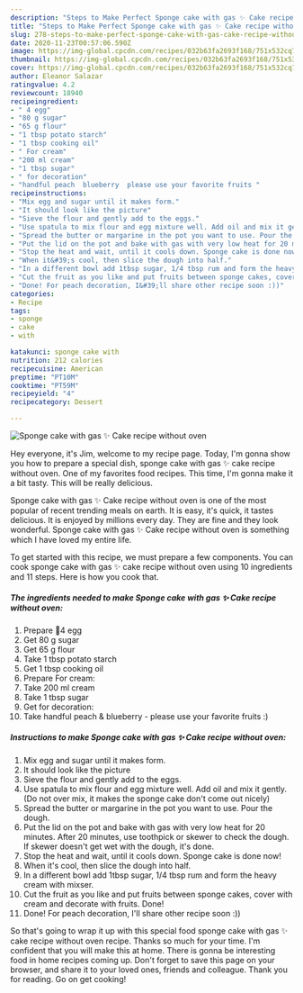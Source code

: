```yaml
---
description: "Steps to Make Perfect Sponge cake with gas ✨ Cake recipe without oven"
title: "Steps to Make Perfect Sponge cake with gas ✨ Cake recipe without oven"
slug: 278-steps-to-make-perfect-sponge-cake-with-gas-cake-recipe-without-oven
date: 2020-11-23T00:57:06.590Z
image: https://img-global.cpcdn.com/recipes/032b63fa2693f168/751x532cq70/sponge-cake-with-gas-✨-cake-recipe-without-oven-recipe-main-photo.jpg
thumbnail: https://img-global.cpcdn.com/recipes/032b63fa2693f168/751x532cq70/sponge-cake-with-gas-✨-cake-recipe-without-oven-recipe-main-photo.jpg
cover: https://img-global.cpcdn.com/recipes/032b63fa2693f168/751x532cq70/sponge-cake-with-gas-✨-cake-recipe-without-oven-recipe-main-photo.jpg
author: Eleanor Salazar
ratingvalue: 4.2
reviewcount: 18940
recipeingredient:
- " 4 egg"
- "80 g sugar"
- "65 g flour"
- "1 tbsp potato starch"
- "1 tbsp cooking oil"
- " For cream"
- "200 ml cream"
- "1 tbsp sugar"
- " for decoration"
- "handful peach  blueberry  please use your favorite fruits "
recipeinstructions:
- "Mix egg and sugar until it makes form."
- "It should look like the picture"
- "Sieve the flour and gently add to the eggs."
- "Use spatula to mix flour and egg mixture well. Add oil and mix it gently. (Do not over mix, it makes the sponge cake don&#39;t come out nicely)"
- "Spread the butter or margarine in the pot you want to use. Pour the dough."
- "Put the lid on the pot and bake with gas with very low heat for 20 minutes. After 20 minutes, use toothpick or skewer to check the dough. If skewer doesn&#39;t get wet with the dough, it&#39;s done."
- "Stop the heat and wait, until it cools down. Sponge cake is done now!"
- "When it&#39;s cool, then slice the dough into half."
- "In a different bowl add 1tbsp sugar, 1/4 tbsp rum and form the heavy cream with mixser."
- "Cut the fruit as you like and put fruits between sponge cakes, cover with cream and decorate with fruits. Done!"
- "Done! For peach decoration, I&#39;ll share other recipe soon :))"
categories:
- Recipe
tags:
- sponge
- cake
- with

katakunci: sponge cake with 
nutrition: 212 calories
recipecuisine: American
preptime: "PT10M"
cooktime: "PT59M"
recipeyield: "4"
recipecategory: Dessert

---
```



![Sponge cake with gas ✨ Cake recipe without oven](https://img-global.cpcdn.com/recipes/032b63fa2693f168/751x532cq70/sponge-cake-with-gas-✨-cake-recipe-without-oven-recipe-main-photo.jpg)

Hey everyone, it's Jim, welcome to my recipe page. Today, I'm gonna show you how to prepare a special dish, sponge cake with gas ✨ cake recipe without oven. One of my favorites food recipes. This time, I'm gonna make it a bit tasty. This will be really delicious.



Sponge cake with gas ✨ Cake recipe without oven is one of the most popular of recent trending meals on earth. It is easy, it's quick, it tastes delicious. It is enjoyed by millions every day. They are fine and they look wonderful. Sponge cake with gas ✨ Cake recipe without oven is something which I have loved my entire life.


To get started with this recipe, we must prepare a few components. You can cook sponge cake with gas ✨ cake recipe without oven using 10 ingredients and 11 steps. Here is how you cook that.

<!--inarticleads1-->

##### The ingredients needed to make Sponge cake with gas ✨ Cake recipe without oven:

1. Prepare  4 egg
1. Get 80 g sugar
1. Get 65 g flour
1. Take 1 tbsp potato starch
1. Get 1 tbsp cooking oil
1. Prepare  For cream:
1. Take 200 ml cream
1. Take 1 tbsp sugar
1. Get  for decoration:
1. Take handful peach &amp; blueberry - please use your favorite fruits :)




<!--inarticleads2-->

##### Instructions to make Sponge cake with gas ✨ Cake recipe without oven:

1. Mix egg and sugar until it makes form.
1. It should look like the picture
1. Sieve the flour and gently add to the eggs.
1. Use spatula to mix flour and egg mixture well. Add oil and mix it gently. (Do not over mix, it makes the sponge cake don&#39;t come out nicely)
1. Spread the butter or margarine in the pot you want to use. Pour the dough.
1. Put the lid on the pot and bake with gas with very low heat for 20 minutes. After 20 minutes, use toothpick or skewer to check the dough. If skewer doesn&#39;t get wet with the dough, it&#39;s done.
1. Stop the heat and wait, until it cools down. Sponge cake is done now!
1. When it&#39;s cool, then slice the dough into half.
1. In a different bowl add 1tbsp sugar, 1/4 tbsp rum and form the heavy cream with mixser.
1. Cut the fruit as you like and put fruits between sponge cakes, cover with cream and decorate with fruits. Done!
1. Done! For peach decoration, I&#39;ll share other recipe soon :))




So that's going to wrap it up with this special food sponge cake with gas ✨ cake recipe without oven recipe. Thanks so much for your time. I'm confident that you will make this at home. There is gonna be interesting food in home recipes coming up. Don't forget to save this page on your browser, and share it to your loved ones, friends and colleague. Thank you for reading. Go on get cooking!
